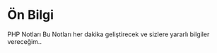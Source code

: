 Ön Bilgi
==============

PHP Notları
Bu Notları her dakika geliştirecek ve sizlere yararlı bilgiler vereceğim..
